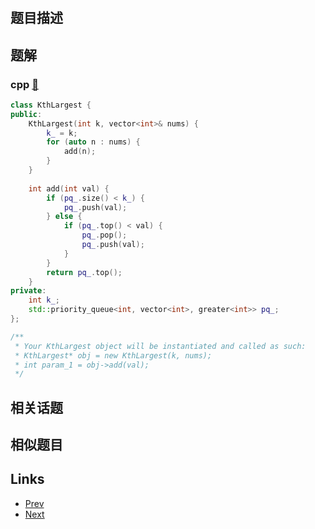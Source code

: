 
# [](https://leetcode-cn.com/problems/jBjn9C)

## 题目描述



## 题解

### cpp [🔗](jBjn9C.cpp) 
```cpp
class KthLargest {
public:
    KthLargest(int k, vector<int>& nums) {
        k_ = k;
        for (auto n : nums) {
            add(n);
        }
    }
    
    int add(int val) {
        if (pq_.size() < k_) {
            pq_.push(val);
        } else {
            if (pq_.top() < val) {
                pq_.pop();
                pq_.push(val);
            }
        }
        return pq_.top();
    }
private:
    int k_;
    std::priority_queue<int, vector<int>, greater<int>> pq_;
};

/**
 * Your KthLargest object will be instantiated and called as such:
 * KthLargest* obj = new KthLargest(k, nums);
 * int param_1 = obj->add(val);
 */
```


## 相关话题



## 相似题目



## Links

- [Prev](../opLdQZ/README.md) 
- [Next](../N6YdxV/README.md) 

